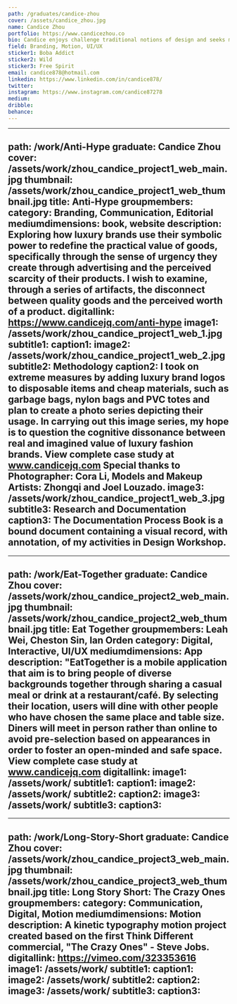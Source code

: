 ```yaml
---
path: /graduates/candice-zhou
cover: /assets/candice_zhou.jpg
name: Candice Zhou
portfolio: https://www.candicezhou.co
bio: Candice enjoys challenge traditional notions of design and seeks more conceptual as well as innovative approaches to her design process. As a designer, she understands design is not just about aesthetics, rather the purpose is to improve the relationship between people, objects and the environment. It is about how things work. Her goal is to practice user-centered design and provide creative approaches to improve people’s lives.
field: Branding, Motion, UI/UX
sticker1: Boba Addict
sticker2: Wild
sticker3: Free Spirit
email: candice878@hotmail.com
linkedin: https://www.linkedin.com/in/candice878/
twitter:	
instagram: https://www.instagram.com/candice87278
medium:
dribble:	
behance:	
---
```


---
path: /work/Anti-Hype
graduate: Candice Zhou
cover: /assets/work/zhou_candice_project1_web_main.jpg
thumbnail: /assets/work/zhou_candice_project1_web_thumbnail.jpg
title: Anti-Hype
groupmembers:
category: Branding, Communication, Editorial
mediumdimensions: book, website
description: Exploring how luxury brands use their symbolic power to redefine the practical value of goods, specifically through the sense of urgency they create through advertising and the perceived scarcity of their products. I wish to examine, through a series of artifacts, the disconnect between quality goods and the perceived worth of a product.
digitallink: https://www.candicejq.com/anti-hype
image1: /assets/work/zhou_candice_project1_web_1.jpg
subtitle1:
caption1:
image2: /assets/work/zhou_candice_project1_web_2.jpg
subtitle2: Methodology
caption2: I took on extreme measures by adding luxury brand logos to disposable items and cheap materials, such as garbage bags, nylon bags and PVC totes and plan to create a photo series depicting their usage. In carrying out this image series, my hope is to question the cognitive dissonance between real and imagined value of luxury fashion brands. View complete case study at www.candicejq.com Special thanks to Photographer: Cora Li, Models and Makeup Artists: Zhongqi and Joel Louzado.
image3: /assets/work/zhou_candice_project1_web_3.jpg
subtitle3: Research and Documentation
caption3: The Documentation Process Book is a bound document containing a visual record, with annotation, of my activities in Design Workshop.
---

---
path: /work/Eat-Together
graduate: Candice Zhou
cover: /assets/work/zhou_candice_project2_web_main.jpg
thumbnail: /assets/work/zhou_candice_project2_web_thumbnail.jpg
title: Eat Together
groupmembers: Leah Wei, Cheston Sin, Ian Orden
category: Digital, Interactive, UI/UX
mediumdimensions: App
description: "EatTogether is a mobile application that aim is to bring people of diverse backgrounds together through sharing a casual meal or drink at a restaurant/café. By selecting their location, users will dine with other people who have chosen the same place and table size. Diners will meet in person rather than online to avoid pre-selection based on appearances in order to foster an open-minded and safe space. View complete case study at www.candicejq.com 
digitallink:
image1: /assets/work/
subtitle1:
caption1:
image2: /assets/work/
subtitle2:
caption2:
image3: /assets/work/
subtitle3:
caption3:
---

---
path: /work/Long-Story-Short
graduate: Candice Zhou
cover: /assets/work/zhou_candice_project3_web_main.jpg
thumbnail: /assets/work/zhou_candice_project3_web_thumbnail.jpg
title: Long Story Short: The Crazy Ones
groupmembers:
category: Communication, Digital, Motion
mediumdimensions: Motion
description: A kinetic typography motion project created based on the first Think Different commercial, "The Crazy Ones" - Steve Jobs.
digitallink: https://vimeo.com/323353616
image1: /assets/work/
subtitle1:
caption1:
image2: /assets/work/
subtitle2:
caption2:
image3: /assets/work/
subtitle3:
caption3:
---
